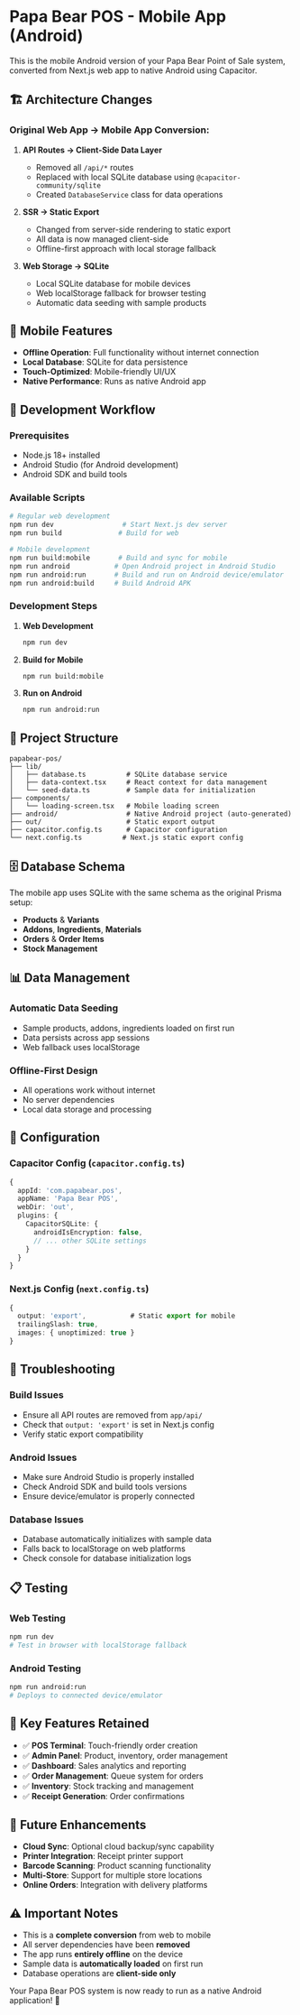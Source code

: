 # Papa Bear POS - Mobile App (Android)

This is the mobile Android version of your Papa Bear Point of Sale system, converted from Next.js web app to native Android using Capacitor.

## 🏗️ Architecture Changes

### Original Web App → Mobile App Conversion:

1. **API Routes → Client-Side Data Layer**
   - Removed all `/api/*` routes
   - Replaced with local SQLite database using `@capacitor-community/sqlite`
   - Created `DatabaseService` class for data operations

2. **SSR → Static Export**
   - Changed from server-side rendering to static export
   - All data is now managed client-side
   - Offline-first approach with local storage fallback

3. **Web Storage → SQLite**
   - Local SQLite database for mobile devices
   - Web localStorage fallback for browser testing
   - Automatic data seeding with sample products

## 📱 Mobile Features

- **Offline Operation**: Full functionality without internet connection
- **Local Database**: SQLite for data persistence
- **Touch-Optimized**: Mobile-friendly UI/UX
- **Native Performance**: Runs as native Android app

## 🚀 Development Workflow

### Prerequisites
- Node.js 18+ installed
- Android Studio (for Android development)
- Android SDK and build tools

### Available Scripts

```bash
# Regular web development
npm run dev                 # Start Next.js dev server
npm run build              # Build for web

# Mobile development  
npm run build:mobile       # Build and sync for mobile
npm run android           # Open Android project in Android Studio
npm run android:run       # Build and run on Android device/emulator
npm run android:build     # Build Android APK
```

### Development Steps

1. **Web Development**
   ```bash
   npm run dev
   ```

2. **Build for Mobile**
   ```bash
   npm run build:mobile
   ```

3. **Run on Android**
   ```bash
   npm run android:run
   ```

## 📁 Project Structure

```
papabear-pos/
├── lib/
│   ├── database.ts          # SQLite database service
│   ├── data-context.tsx     # React context for data management
│   └── seed-data.ts         # Sample data for initialization
├── components/
│   └── loading-screen.tsx   # Mobile loading screen
├── android/                 # Native Android project (auto-generated)
├── out/                     # Static export output
├── capacitor.config.ts      # Capacitor configuration
└── next.config.ts          # Next.js static export config
```

## 🗄️ Database Schema

The mobile app uses SQLite with the same schema as the original Prisma setup:

- **Products** & **Variants**
- **Addons**, **Ingredients**, **Materials**
- **Orders** & **Order Items**
- **Stock Management**

## 📊 Data Management

### Automatic Data Seeding
- Sample products, addons, ingredients loaded on first run
- Data persists across app sessions
- Web fallback uses localStorage

### Offline-First Design
- All operations work without internet
- No server dependencies
- Local data storage and processing

## 🔧 Configuration

### Capacitor Config (`capacitor.config.ts`)
```typescript
{
  appId: 'com.papabear.pos',
  appName: 'Papa Bear POS', 
  webDir: 'out',
  plugins: {
    CapacitorSQLite: {
      androidIsEncryption: false,
      // ... other SQLite settings
    }
  }
}
```

### Next.js Config (`next.config.ts`)
```typescript
{
  output: 'export',           # Static export for mobile
  trailingSlash: true,
  images: { unoptimized: true }
}
```

## 🐛 Troubleshooting

### Build Issues
- Ensure all API routes are removed from `app/api/`
- Check that `output: 'export'` is set in Next.js config
- Verify static export compatibility

### Android Issues  
- Make sure Android Studio is properly installed
- Check Android SDK and build tools versions
- Ensure device/emulator is properly connected

### Database Issues
- Database automatically initializes with sample data
- Falls back to localStorage on web platforms
- Check console for database initialization logs

## 📋 Testing

### Web Testing
```bash
npm run dev
# Test in browser with localStorage fallback
```

### Android Testing
```bash
npm run android:run
# Deploys to connected device/emulator
```

## 🎯 Key Features Retained

- ✅ **POS Terminal**: Touch-friendly order creation
- ✅ **Admin Panel**: Product, inventory, order management  
- ✅ **Dashboard**: Sales analytics and reporting
- ✅ **Order Management**: Queue system for orders
- ✅ **Inventory**: Stock tracking and management
- ✅ **Receipt Generation**: Order confirmations

## 🔄 Future Enhancements

- **Cloud Sync**: Optional cloud backup/sync capability
- **Printer Integration**: Receipt printer support
- **Barcode Scanning**: Product scanning functionality  
- **Multi-Store**: Support for multiple store locations
- **Online Orders**: Integration with delivery platforms

## ⚠️ Important Notes

- This is a **complete conversion** from web to mobile
- All server dependencies have been **removed**
- The app runs **entirely offline** on the device
- Sample data is **automatically loaded** on first run
- Database operations are **client-side only**

Your Papa Bear POS system is now ready to run as a native Android application! 🎉